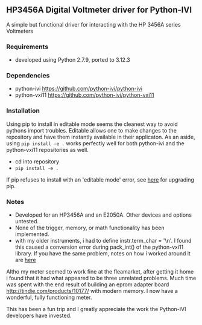 ## HP3456A Digital Voltmeter driver for Python-IVI

A simple but functional driver for interacting with the HP 3456A series Voltmeters

### Requirements
  * developed using Python 2.7.9, ported to 3.12.3
  
### Dependencies
  * python-ivi https://github.com/python-ivi/python-ivi
  * python-vxi11 https://github.com/python-ivi/python-vxi11

### Installation
Using pip to install in editable mode seems the cleanest way to avoid pythons import troubles.
Editable allows one to make changes to the repository and have them instantly available in
their applicaton. As an aside, using ```pip install -e .``` works perfectly well for both
python-ivi and the python-vxi11 repositories as well.
  * cd into repository
  * ```pip install -e .```
  
If pip refuses to install with an 'editable mode' error,
see [here](https://stackoverflow.com/a/73779542) for upgrading pip.

### Notes
  * Developed for an HP3456A and an E2050A. Other devices and options untested.
  * None of the trigger, memory, or math functionality has been implemented.
  * with my older instruments, i had to define instr.term_char = '\n'.  I found
    this caused a conversion error during pack_int() of the python-vxi11
    library.  If you have the same problem, notes on how i worked around it are
    [here](https://github.com/python-ivi/python-vxi11/pull/26/commits/d6205bf8dd298a5b629304e5853595510519432c)

Altho my meter seemed to work fine at the fleamarket, after getting it home i found
that it had what appeared to be three unrelated problems.  Much time was spent with
the end result of building an eprom adapter board http://tindie.com/products/10177/
with modern memory.  I now have a wonderful, fully functioning meter.

This has been a fun trip and I greatly appreciate the work the Python-IVI
developers have invested.

